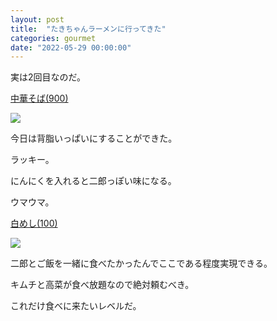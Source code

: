 ```yaml
---
layout: post
title:  "たきちゃんラーメンに行ってきた"
categories: gourmet
date: "2022-05-29 00:00:00"
---
```


実は2回目なのだ。

<u>中華そば(900)</u>
<div class="trim">
  <div class="trim__item">
    <a href="{{ site.url }}/assets/images/2022-05-29-report/15-18-19.png">
      <img class="one" src="{{ site.url }}/assets/thumbnail/2022-05-29-report/15-18-19.png">
    </a>
  </div>
</div>


今日は背脂いっぱいにすることができた。

ラッキー。

にんにくを入れると二郎っぽい味になる。

ウマウマ。

<u>白めし(100)</u>
<div class="trim">
  <div class="trim__item">
    <a href="{{ site.url }}/assets/images/2022-05-29-report/15-19-15.png">
      <img class="one" src="{{ site.url }}/assets/thumbnail/2022-05-29-report/15-19-15.png">
    </a>
  </div>
</div>


二郎とご飯を一緒に食べたかったんでここである程度実現できる。

キムチと高菜が食べ放題なので絶対頼むべき。

これだけ食べに来たいレベルだ。

